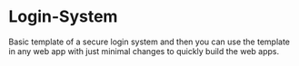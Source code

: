# Login-System
Basic template of a secure login system and then you can use the template in any web app with just minimal changes to quickly build the web apps.
